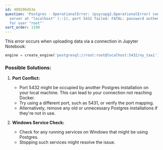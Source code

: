 ```yaml
---
id: 409296db3e
question: 'Postgres - OperationalError: (psycopg2.OperationalError) connection to
  server at "localhost" (::1), port 5432 failed: FATAL: password authentication failed
  for user "root"'
sort_order: 1190
---
```


This error occurs when uploading data via a connection in Jupyter Notebook:

```python
engine = create_engine('postgresql://root:root@localhost:5432/ny_taxi')
```

### Possible Solutions:

1. **Port Conflict:**
   - Port 5432 might be occupied by another Postgres installation on your local machine. This can lead to your connection not reaching Docker.
   - Try using a different port, such as 5431, or verify the port mapping.
   - Alternatively, remove any old or unnecessary Postgres installations if they're not in use.

2. **Windows Service Check:**
   - Check for any running services on Windows that might be using Postgres.
   - Stopping such services might resolve the issue. 
